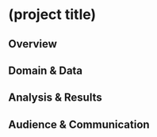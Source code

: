# (project title)

<!-- intro + motivation -->

## Overview

<!--
  - question(s)
  - audience
  - call(s) to action
-->

## Domain & Data

<!--
  - define domain of your project
  - how you modeled it
  - possible short-comings in your model
-->

## Analysis & Results

<!--
  - how did you analyze the data
  - what were the results
  - how do you interpret the results
-->

## Audience & Communication

<!--
  - who are you communicating your results to
  - what message are you trying to get across
  - why did you choose the presentation format you did
-->
